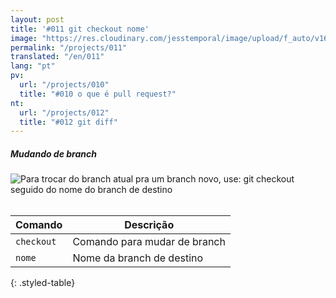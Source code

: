 ```yaml
---
layout: post
title: '#011 git checkout nome'
image: "https://res.cloudinary.com/jesstemporal/image/upload/f_auto/v1642878672/gitfichas/pt/011/thumbnail_oqqiyq.jpg"
permalink: "/projects/011"
translated: "/en/011"
lang: "pt"
pv:
  url: "/projects/010"
  title: "#010 o que é pull request?"
nt:
  url: "/projects/012"
  title: "#012 git diff"
---
```

##### Mudando de branch

<img alt="Para trocar do branch atual pra um branch novo, use: git checkout seguido do nome do branch de destino" src="https://res.cloudinary.com/jesstemporal/image/upload/v1642878672/gitfichas/pt/011/full_tq3m4l.jpg"><br><br>

| Comando | Descrição |
|---------|-------------|
| `checkout` | Comando para mudar de branch |
| `nome` | Nome da branch de destino |
{: .styled-table}
